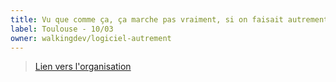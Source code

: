 ```yaml
---
title: Vu que comme ça, ça marche pas vraiment, si on faisait autrement ?
label: Toulouse - 10/03
owner: walkingdev/logiciel-autrement
---
```


> [Lien vers l'organisation](http://github.com/walkingdev)
